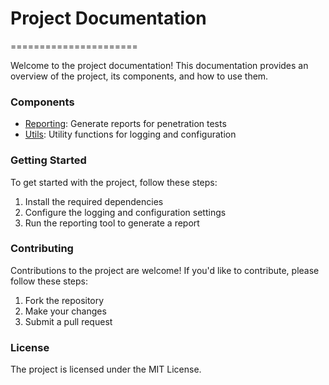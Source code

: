 # Project Documentation
======================

Welcome to the project documentation! This documentation provides an overview of the project, its components, and how to use them.

### Components

* [Reporting](reporting.md): Generate reports for penetration tests
* [Utils](utils.md): Utility functions for logging and configuration

### Getting Started

To get started with the project, follow these steps:

1. Install the required dependencies
2. Configure the logging and configuration settings
3. Run the reporting tool to generate a report

### Contributing

Contributions to the project are welcome! If you'd like to contribute, please follow these steps:

1. Fork the repository
2. Make your changes
3. Submit a pull request

### License

The project is licensed under the MIT License.
